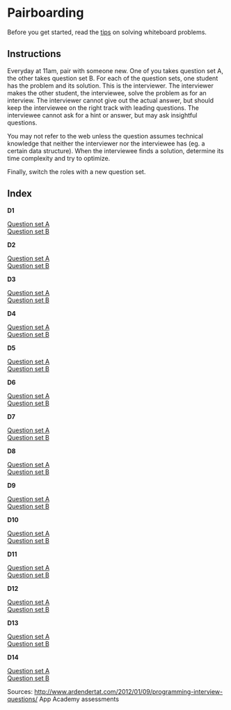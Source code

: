 # Pairboarding

Before you get started, read the [tips][tips] on solving whiteboard problems.

[tips]: tips.md

## Instructions

Everyday at 11am, pair with someone new. One of you takes question set A, the other takes question set B. For each of the question sets, one student has the problem and its solution. This is the interviewer. The interviewer makes the other student, the interviewee, solve the problem as for an interview. The interviewer cannot give out the actual answer, but should keep the interviewee on the right track with leading questions. The interviewee cannot ask for a hint or answer, but may ask insightful questions.

You may not refer to the web unless the question assumes technical knowledge that neither the interviewer nor the interviewee has (eg. a certain data structure). When the interviewee finds a solution, determine its time complexity and try to optimize.

Finally, switch the roles with a new question set.

## Index

**D1**

[Question set A](./questions/01A.md)    
[Question set B](./questions/01B.md)    

**D2**

[Question set A](./questions/02A.md)    
[Question set B](./questions/02B.md)    

**D3**

[Question set A](./questions/03A.md)    
[Question set B](./questions/03B.md)    

**D4**

[Question set A](./questions/04A.md)    
[Question set B](./questions/04B.md)    

**D5**

[Question set A](./questions/05A.md)    
[Question set B](./questions/05B.md)    

**D6**

[Question set A](./questions/06A.md)    
[Question set B](./questions/06B.md)    

**D7**

[Question set A](./questions/07A.md)    
[Question set B](./questions/07B.md)    

**D8**

[Question set A](./questions/08A.md)    
[Question set B](./questions/08B.md)    

**D9**

[Question set A](./questions/09A.md)    
[Question set B](./questions/09B.md)    

**D10**

[Question set A](./questions/10A.md)    
[Question set B](./questions/10B.md)    

**D11**

[Question set A](./questions/11A.md)    
[Question set B](./questions/11B.md)    

**D12**

[Question set A](./questions/12A.md)    
[Question set B](./questions/12B.md)    

**D13**

[Question set A](./questions/13A.md)    
[Question set B](./questions/13B.md)    

**D14**

[Question set A](./questions/14A.md)    
[Question set B](./questions/14B.md)    



Sources:
http://www.ardendertat.com/2012/01/09/programming-interview-questions/
App Academy assessments